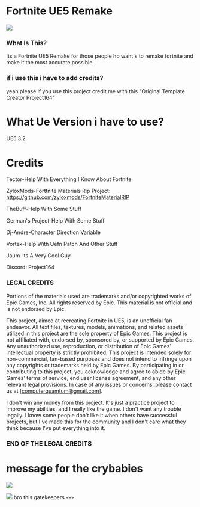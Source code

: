 # Fortnite UE5 Remake

![](https://github.com/Titox122/Fortnite-UE5-Remake/blob/main/imagen_2024-04-01_200011449.png)
 
### What Is This?
Its a Fortnite UE5 Remake for those people ho want's to remake fortnite and make it the most accurate possible 

### if i use this i have to add credits?
yeah please if you use this project credit me with this
"Original Template Creator Project164"

# What Ue Version i have to use?
UE5.3.2


# Credits
Tector-Help With Everything I Know About Fortnite

ZyloxMods-Forttnite Materials Rip Project: https://github.com/zyloxmods/FortniteMaterialRIP

TheBuff-Help With Some Stuff

German's Project-Help With Some Stuff

Dj-Andre-Character Direction Variable

Vortex-Help With Uefn Patch And Other Stuff

Jaum-Its A Very Cool Guy

Discord: Project164

### LEGAL CREDITS 
Portions of the materials used are trademarks and/or copyrighted works of Epic Games, Inc. All rights reserved by Epic. This material is not official and is not endorsed by Epic.

This project, aimed at recreating Fortnite in UE5, is an unofficial fan endeavor. All text files, textures, models, animations, and related assets utilized in this project are the sole property of Epic Games. This project is not affiliated with, endorsed by, sponsored by, or supported by Epic Games. Any unauthorized use, reproduction, or distribution of Epic Games' intellectual property is strictly prohibited. This project is intended solely for non-commercial, fan-based purposes and does not intend to infringe upon any copyrights or trademarks held by Epic Games. By participating in or contributing to this project, you acknowledge and agree to abide by Epic Games' terms of service, end user license agreement, and any other relevant legal provisions. In case of any issues or concerns, please contact us at [computerquamtum@gmail.com].

I don't win any money from this project. It's just a practice project to improve my abilities, and I really like the game. I don't want any trouble legally. I know some people don't like it when others have successful projects, but I've made this for the community and I don't care what they think because I've put everything into it.
### END OF THE LEGAL CREDITS

# message for the crybabies
![](https://github.com/Titox122/Fortnite-UE5-Remake/blob/main/CryBabiesLMAO/XDDDDDDDD.png)

![](https://github.com/Titox122/Fortnite-UE5-Remake/blob/main/CryBabiesLMAO/Proof.png)
bro this gatekeepers 💀💀💀
